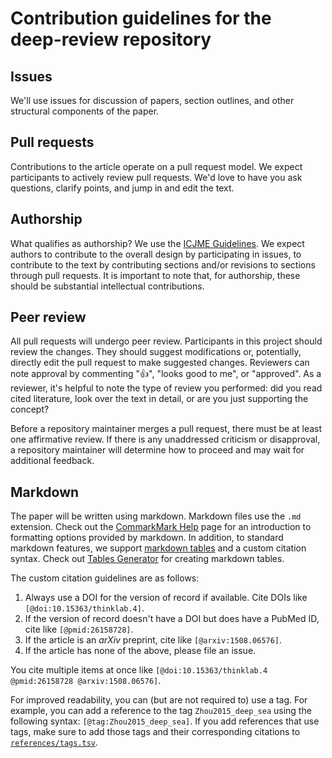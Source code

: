 # Contribution guidelines for the deep-review repository

## Issues

We'll use issues for discussion of papers, section outlines, and other
structural components of the paper.

## Pull requests

Contributions to the article operate on a pull request model. We expect
participants to actively review pull requests. We'd love to have you ask
questions, clarify points, and jump in and edit the text.

## Authorship

What qualifies as authorship? We use the [ICJME Guidelines](http://www.icmje.org/recommendations/browse/roles-and-responsibilities/defining-the-role-of-authors-and-contributors.html).
We expect authors to contribute to the overall design by participating in
issues, to contribute to the text by contributing sections and/or revisions
to sections through pull requests. It is important to note that, for authorship,
these should be substantial intellectual contributions.

## Peer review

All pull requests will undergo peer review. Participants in this project should
review the changes. They should suggest modifications or, potentially, directly
edit the pull request to make suggested changes. Reviewers can note approval by
commenting ":+1:", "looks good to me", or "approved". As a reviewer, it's
helpful to note the type of review you performed: did you read cited literature,
look over the text in detail, or are you just supporting the concept?

Before a repository maintainer merges a pull request, there must be at least
one affirmative review. If there is any unaddressed criticism or disapproval,
a repository maintainer will determine how to proceed and may wait for
additional feedback.

## Markdown

The paper will be written using markdown. Markdown files use the `.md` extension.
Check out the [CommarkMark Help](http://commonmark.org/help/) page for an introduction
to formatting options provided by markdown. In addition, to standard markdown features,
we support [markdown tables](https://help.github.com/articles/organizing-information-with-tables/
"GitHub Help: Organizing information with tables") and a custom citation syntax. Check out
[Tables Generator](http://www.tablesgenerator.com/markdown_tables) for creating markdown tables.

The custom citation guidelines are as follows: 

1. Always use a DOI for the version of record if available. Cite DOIs like `[@doi:10.15363/thinklab.4]`.
2. If the version of record doesn't have a DOI but does have a PubMed ID, cite like `[@pmid:26158728]`.
3. If the article is an _arXiv_ preprint, cite like `[@arxiv:1508.06576]`.
4. If the article has none of the above, please file an issue.

You cite multiple items at once like `[@doi:10.15363/thinklab.4 @pmid:26158728 @arxiv:1508.06576]`.

For improved readability, you can (but are not required to) use a tag. For example, you can add a reference
to the tag `Zhou2015_deep_sea` using the following syntax: `[@tag:Zhou2015_deep_sea]`. If you add references
that use tags, make sure to add those tags and their corresponding citations to [`references/tags.tsv`](references/tags.tsv).
